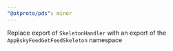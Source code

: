 ```yaml
---
"@atproto/pds": minor
---
```


Replace export of `SkeletonHandler` with an export of the `AppBskyFeedGetFeedSkeleton` namespace
